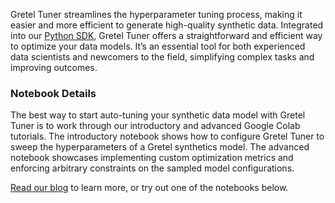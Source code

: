 Gretel Tuner streamlines the hyperparameter tuning process, making it easier and more efficient to generate high-quality synthetic data. Integrated into our [Python SDK](https://github.com/gretelai/gretel-python-client), Gretel Tuner offers a straightforward and efficient way to optimize your data models. It’s an essential tool for both experienced data scientists and newcomers to the field, simplifying complex tasks and improving outcomes.

### Notebook Details

The best way to start auto-tuning your synthetic data model with Gretel Tuner is to work through our introductory and advanced Google Colab tutorials. The introductory notebook shows how to configure Gretel Tuner to sweep the hyperparameters of a Gretel synthetics model. The advanced notebook showcases implementing custom optimization metrics and enforcing arbitrary constraints on the sampled model configurations. 

[Read our blog](https://gretel.ai/blog/nail-synthetic-data-generation-every-time-with-gretel-tuner) to learn more, or try out one of the notebooks below.
